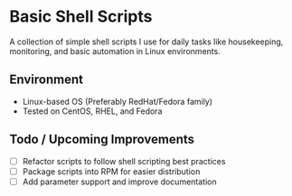 
# Basic Shell Scripts

A collection of simple shell scripts I use for daily tasks like housekeeping, monitoring, and basic automation in Linux environments.

## Environment
- Linux-based OS (Preferably RedHat/Fedora family)
- Tested on CentOS, RHEL, and Fedora

## Todo / Upcoming Improvements
- [ ] Refactor scripts to follow shell scripting best practices
- [ ] Package scripts into RPM for easier distribution
- [ ] Add parameter support and improve documentation
